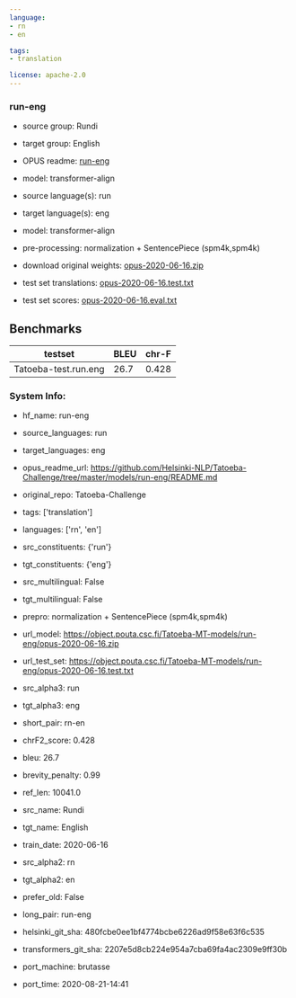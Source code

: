 ```yaml
---
language: 
- rn
- en

tags:
- translation

license: apache-2.0
---
```


### run-eng

* source group: Rundi 
* target group: English 
*  OPUS readme: [run-eng](https://github.com/Helsinki-NLP/Tatoeba-Challenge/tree/master/models/run-eng/README.md)

*  model: transformer-align
* source language(s): run
* target language(s): eng
* model: transformer-align
* pre-processing: normalization + SentencePiece (spm4k,spm4k)
* download original weights: [opus-2020-06-16.zip](https://object.pouta.csc.fi/Tatoeba-MT-models/run-eng/opus-2020-06-16.zip)
* test set translations: [opus-2020-06-16.test.txt](https://object.pouta.csc.fi/Tatoeba-MT-models/run-eng/opus-2020-06-16.test.txt)
* test set scores: [opus-2020-06-16.eval.txt](https://object.pouta.csc.fi/Tatoeba-MT-models/run-eng/opus-2020-06-16.eval.txt)

## Benchmarks

| testset               | BLEU  | chr-F |
|-----------------------|-------|-------|
| Tatoeba-test.run.eng 	| 26.7 	| 0.428 |


### System Info: 
- hf_name: run-eng

- source_languages: run

- target_languages: eng

- opus_readme_url: https://github.com/Helsinki-NLP/Tatoeba-Challenge/tree/master/models/run-eng/README.md

- original_repo: Tatoeba-Challenge

- tags: ['translation']

- languages: ['rn', 'en']

- src_constituents: {'run'}

- tgt_constituents: {'eng'}

- src_multilingual: False

- tgt_multilingual: False

- prepro:  normalization + SentencePiece (spm4k,spm4k)

- url_model: https://object.pouta.csc.fi/Tatoeba-MT-models/run-eng/opus-2020-06-16.zip

- url_test_set: https://object.pouta.csc.fi/Tatoeba-MT-models/run-eng/opus-2020-06-16.test.txt

- src_alpha3: run

- tgt_alpha3: eng

- short_pair: rn-en

- chrF2_score: 0.428

- bleu: 26.7

- brevity_penalty: 0.99

- ref_len: 10041.0

- src_name: Rundi

- tgt_name: English

- train_date: 2020-06-16

- src_alpha2: rn

- tgt_alpha2: en

- prefer_old: False

- long_pair: run-eng

- helsinki_git_sha: 480fcbe0ee1bf4774bcbe6226ad9f58e63f6c535

- transformers_git_sha: 2207e5d8cb224e954a7cba69fa4ac2309e9ff30b

- port_machine: brutasse

- port_time: 2020-08-21-14:41